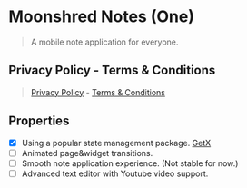 # Moonshred Notes (One)
> A mobile note application for everyone.

## Privacy Policy - Terms & Conditions
> [Privacy Policy](../blob/main/privacy-policy.md) - [Terms & Conditions](../blob/main/terms-conditions.md)

## Properties
- [x] Using a popular state management package. [GetX][GetXLink]
- [ ] Animated page&widget transitions.
- [ ] Smooth note application experience. (Not stable for now.)
- [ ] Advanced text editor with Youtube video support.

[GetXLink]: https://github.com/jonataslaw/getx
